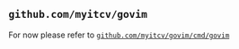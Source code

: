 ## `github.com/myitcv/govim`

For now please refer to [`github.com/myitcv/govim/cmd/govim`](cmd/govim/README.md)
